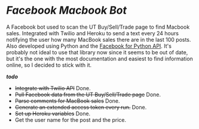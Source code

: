 **_Facebook Macbook Bot_**
==============

A Facebook bot used to scan the UT Buy/Sell/Trade page to find Macbook sales. Integrated with Twilio and Heroku to send a text every 24 hours notifying the user how many MacBook sales there are in the last 100 posts. Also developed using Python and the [Facebook for Python API](https://github.com/pythonforfacebook/facebook-sdk). It's probably not ideal to use that library now since it seems to be out of date, but it's the one with the most documentation and easiest to find information online, so I decided to stick with it. 

**_todo_**

- ~~Integrate with Twilio API~~ Done. 
- ~~Pull Facebook data from the UT Buy/Sell/Trade page~~ Done. 
- ~~Parse comments for MacBook sales~~ Done. 
- ~~Generate an extended access token every run.~~ Done.  
- ~~Set up Heroku variables~~ Done. 
- Get the user name for the post and the price. 




